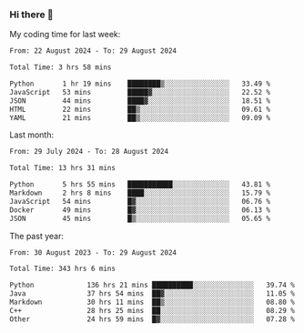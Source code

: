 ### Hi there 👋

My coding time for last week:

<!--START_SECTION:week-->

```txt
From: 22 August 2024 - To: 29 August 2024

Total Time: 3 hrs 58 mins

Python       1 hr 19 mins    ████████▒░░░░░░░░░░░░░░░░   33.49 %
JavaScript   53 mins         █████▓░░░░░░░░░░░░░░░░░░░   22.52 %
JSON         44 mins         ████▓░░░░░░░░░░░░░░░░░░░░   18.51 %
HTML         22 mins         ██▒░░░░░░░░░░░░░░░░░░░░░░   09.61 %
YAML         21 mins         ██▒░░░░░░░░░░░░░░░░░░░░░░   09.09 %
```

<!--END_SECTION:week-->

Last month:

<!--START_SECTION:month-->

```txt
From: 29 July 2024 - To: 28 August 2024

Total Time: 13 hrs 31 mins

Python       5 hrs 55 mins   ███████████░░░░░░░░░░░░░░   43.81 %
Markdown     2 hrs 8 mins    ████░░░░░░░░░░░░░░░░░░░░░   15.79 %
JavaScript   54 mins         █▓░░░░░░░░░░░░░░░░░░░░░░░   06.76 %
Docker       49 mins         █▓░░░░░░░░░░░░░░░░░░░░░░░   06.13 %
JSON         45 mins         █▒░░░░░░░░░░░░░░░░░░░░░░░   05.65 %
```

<!--END_SECTION:month-->

The past year:

<!--START_SECTION:year-->

```txt
From: 30 August 2023 - To: 29 August 2024

Total Time: 343 hrs 6 mins

Python             136 hrs 21 mins ██████████░░░░░░░░░░░░░░░   39.74 %
Java               37 hrs 54 mins  ██▓░░░░░░░░░░░░░░░░░░░░░░   11.05 %
Markdown           30 hrs 11 mins  ██▒░░░░░░░░░░░░░░░░░░░░░░   08.80 %
C++                28 hrs 25 mins  ██░░░░░░░░░░░░░░░░░░░░░░░   08.29 %
Other              24 hrs 59 mins  █▓░░░░░░░░░░░░░░░░░░░░░░░   07.28 %
```

<!--END_SECTION:year-->
